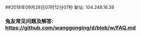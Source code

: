 ##2018年09月28日07时12分07秒 新址: 104.248.16.38
### 兔友常见问题及解答: https://github.com/wanggonging/d/blob/w/FAQ.md
